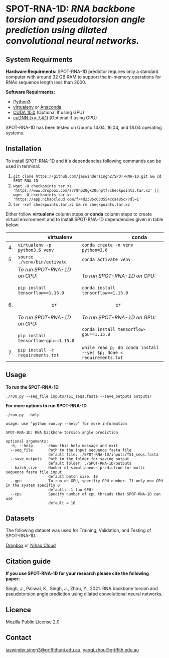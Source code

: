 SPOT-RNA-1D: *RNA backbone torsion and pseudotorsion angle prediction using dilated convolutional neural networks.*
====

System Requirments
----

**Hardware Requirments:**
SPOT-RNA-1D predictor requires only a standard computer with around 32 GB RAM to support the in-memory operations for RNAs sequence length less than 2000.

**Software Requirments:**
* [Python3](https://docs.python-guide.org/starting/install3/linux/)
* [virtualenv](https://virtualenv.pypa.io/en/latest/installation/) or [Anaconda](https://anaconda.org/anaconda/virtualenv)
* [CUDA 10.0](https://developer.nvidia.com/cuda-10.0-download-archive) (Optional If using GPU)
* [cuDNN (>= 7.4.1)](https://developer.nvidia.com/cudnn) (Optional If using GPU)

SPOT-RNA-1D has been tested on Ubuntu 14.04, 16.04, and 18.04 operating systems.


Installation
----

To install SPOT-RNA-1D and it's dependencies following commands can be used in terminal:

1. `git clone https://github.com/jaswindersingh2/SPOT-RNA-1D.git && cd SPOT-RNA-1D`
2. `wget -O checkpoints.tar.xz 'https://www.dropbox.com/s/r9hp20gk30unptf/checkpoints.tar.xz' || wget -O checkpoints.tar.xz 'https://app.nihaocloud.com/f/4d2385c633554ccaa85c/?dl=1'`
3. `tar -xvf checkpoints.tar.xz && rm checkpoints.tar.xz`

Either follow **virtualenv** column steps or **conda** column steps to create virtual environment and to install SPOT-RNA-1D dependencies given in table below:<br />

|  | &nbsp;&nbsp;&nbsp;&nbsp;&nbsp;&nbsp;&nbsp;&nbsp;&nbsp;&nbsp;&nbsp;&nbsp;&nbsp;&nbsp;&nbsp;&nbsp;&nbsp;&nbsp;&nbsp;&nbsp;&nbsp; virtualenv | &nbsp;&nbsp;&nbsp;&nbsp;&nbsp;&nbsp;&nbsp;&nbsp;&nbsp;&nbsp;&nbsp;&nbsp;&nbsp;&nbsp;&nbsp;&nbsp;&nbsp;&nbsp;&nbsp;&nbsp;&nbsp;&nbsp;&nbsp;&nbsp;&nbsp;&nbsp;&nbsp;&nbsp;&nbsp;&nbsp;&nbsp;&nbsp;&nbsp;&nbsp;&nbsp;&nbsp; conda |
| :- | :-------- | :--- |
| 4. | `virtualenv -p python3.6 venv` | `conda create -n venv python=3.6` |
| 5. | `source ./venv/bin/activate` | `conda activate venv` | 
| 6. | *To run SPOT-RNA-1D on CPU:*<br /> <br /> `pip install tensorflow==1.15.0` <br /> <br /> &nbsp;&nbsp;&nbsp;&nbsp;&nbsp;&nbsp;&nbsp;&nbsp;&nbsp;&nbsp;&nbsp;&nbsp;&nbsp;&nbsp;&nbsp;&nbsp;&nbsp;&nbsp;&nbsp;&nbsp;&nbsp;&nbsp;&nbsp;&nbsp; *or* <br /> <br />*To run SPOT-RNA-1D on GPU:*<br /> <br /> `pip install tensorflow-gpu==1.15.0` | *To run SPOT-RNA-1D on CPU:*<br /> <br /> `conda install tensorflow==1.15.0` <br /> <br /> &nbsp;&nbsp;&nbsp;&nbsp;&nbsp;&nbsp;&nbsp;&nbsp;&nbsp;&nbsp;&nbsp;&nbsp;&nbsp;&nbsp;&nbsp;&nbsp;&nbsp;&nbsp;&nbsp;&nbsp;&nbsp;&nbsp;&nbsp;&nbsp; *or* <br /> <br />*To run SPOT-RNA-1D on GPU:*<br /> <br /> `conda install tensorflow-gpu==1.15.0` |
| 7. | `pip install -r requirements.txt` | `while read p; do conda install --yes $p; done < requirements.txt` | 

Usage
----

**To run the SPOT-RNA-1D**

```
./run.py --seq_file inputs/TS1_seqs.fasta --save_outputs outputs/
```

**For more options to run SPOT-RNA-1D**
```
./run.py --help
```

```
usage: use "python run.py --help" for more information

SPOT-RNA-1D: RNA backbone torsion angle prediction

optional arguments:
  -h, --help       show this help message and exit
  --seq_file       Path to the input sequence fasta file
                   default file: ./SPOT-RNA-1D/inputs/TS1_seqs.fasta
  --save_outputs   Path to the folder for saving output
                   default folder: ./SPOT-RNA-1D/outputs
  --batch_size     Number of simultaneous prediction for multi sequence fasta file input
                   default batch size: 10
  --gpu            To run on GPU, specifiy GPU number. If only one GPU in the system specifiy 0
                   default: -1 (no GPU)
  --cpu            Specify number of cpu threads that SPOT-RNA-1D can use
                   default = 16
```

Datasets
----

The following dataset was used for Training, Validation, and Testing of SPOT-RNA-1D:

[Dropbox](https://www.dropbox.com/s/fl1upqsvd7rpyrl/RNAsnap2_data.zip) or [Nihao Cloud](https://app.nihaocloud.com/f/afea8e005a964bf8bb0f/)

Citation guide
----

**If you use SPOT-RNA-1D for your research please cite the following paper:**

Singh, J., Paliwal, K., Singh, J., Zhou, Y., 2021. RNA backbone torsion and pseudotorsion angle prediction using dilated convolutional neural networks.

Licence
----
Mozilla Public License 2.0


Contact
----
jaswinder.singh3@griffithuni.edu.au, yaoqi.zhou@griffith.edu.au

